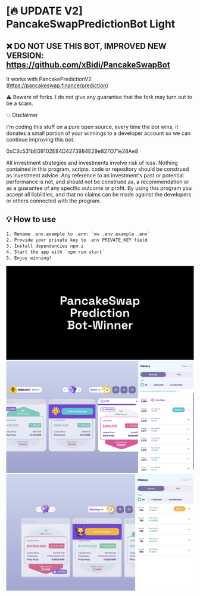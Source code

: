 # [🔥 UPDATE V2] PancakeSwapPredictionBot Light


## ❌ DO NOT USE THIS BOT, IMPROVED NEW VERSION: https://github.com/xBidi/PancakeSwapBot

It works with PancakePredictionV2 (https://pancakeswap.finance/prediction)

⚠️ Beware of forks. I do not give any guarantee that the fork may turn out to be a scam.

💥 Disclaimer

I'm coding this stuff on a pure open source, every time the bot wins, it donates a small portion of your winnings to a developer account so we can continue improving this bot.

0xC3c531bE09102E84D4273984E29e827D71e28Ae8

All investment strategies and investments involve risk of loss. Nothing contained in this program, scripts, code or repository should be construed as investment advice. Any reference to an investment's past or potential performance is not, and should not be construed as, a recommendation or as a guarantee of any specific outcome or profit. By using this program you accept all liabilities, and that no claims can be made against the developers or others connected with the program.

## 💡 How to use

```
1. Rename .env.example to .env: `mv .env.example .env`
2. Provide your private key to .env PRIVATE_KEY field
3. Install dependencies npm i
4. Start the app with `npm run start`
5. Enjoy winning!
```

![alt PancakeSwap Prediction Bot-Winner](images/ppw-image.png)
![alt PancakeSwap Prediction Bot-Winner Screenshot](images/ppw-image-2.png)
![alt Candle Genie Bot-Winner Screenshot](images/ppw-image-3.png)
